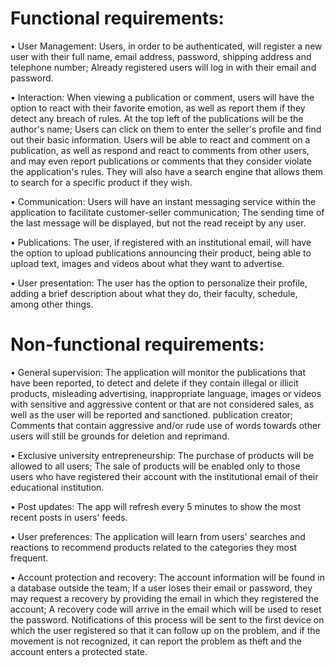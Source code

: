 # Functional requirements:
•	User Management:
Users, in order to be authenticated, will register a new user with their full name, email address, password, shipping address and telephone number; Already registered users will log in with their email and password.

•	Interaction:
When viewing a publication or comment, users will have the option to react with their favorite emotion, as well as report them if they detect any breach of rules. At the top left of the publications will be the author's name; Users can click on them to enter the seller's profile and find out their basic information. Users will be able to react and comment on a publication, as well as respond and react to comments from other users, and may even report publications or comments that they consider violate the application's rules. They will also have a search engine that allows them to search for a specific product if they wish.

•	Communication:
Users will have an instant messaging service within the application to facilitate customer-seller communication; The sending time of the last message will be displayed, but not the read receipt by any user.

•	Publications:
The user, if registered with an institutional email, will have the option to upload publications announcing their product, being able to upload text, images and videos about what they want to advertise.

• User presentation:
The user has the option to personalize their profile, adding a brief description about what they do, their faculty, schedule, among other things.
# Non-functional requirements:
•	General supervision:
The application will monitor the publications that have been reported, to detect and delete if they contain illegal or illicit products, misleading advertising, inappropriate language, images or videos with sensitive and aggressive content or that are not considered sales, as well as the user will be reported and sanctioned. publication creator; Comments that contain aggressive and/or rude use of words towards other users will still be grounds for deletion and reprimand.

•	Exclusive university entrepreneurship:
The purchase of products will be allowed to all users; The sale of products will be enabled only to those users who have registered their account with the institutional email of their educational institution.

• Post updates:
The app will refresh every 5 minutes to show the most recent posts in users' feeds.

• User preferences:
The application will learn from users' searches and reactions to recommend products related to the categories they most frequent.

• Account protection and recovery:
The account information will be found in a database outside the team; If a user loses their email or password, they may request a recovery by providing the email in which they registered the account; A recovery code will arrive in the email which will be used to reset the password. Notifications of this process will be sent to the first device on which the user registered so that it can follow up on the problem, and if the movement is not recognized, it can report the problem as theft and the account enters a protected state.
